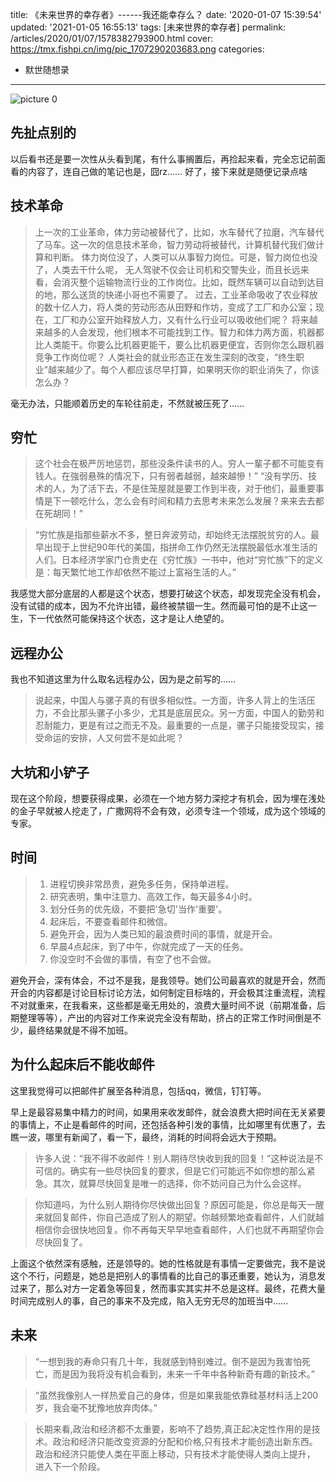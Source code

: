 title: 《未来世界的幸存者》------我还能幸存么？
date: '2020-01-07 15:39:54'
updated: '2021-01-05 16:55:13'
tags: [未来世界的幸存者]
permalink: /articles/2020/01/07/1578382793900.html
cover: https://tmx.fishpi.cn/img/pic_1707290203683.png
categories: 
- 默世随想录
---
![picture 0](https://tmx.fishpi.cn/img/pic_1707290203683.png)  


## 先扯点别的

以后看书还是要一次性从头看到尾，有什么事搁置后，再捡起来看，完全忘记前面看的内容了，连自己做的笔记也是，囧rz……
好了，接下来就是随便记录点啥

## 技术革命

> 上一次的工业革命，体力劳动被替代了，比如，水车替代了拉磨，汽车替代了马车。这一次的信息技术革命，智力劳动将被替代，计算机替代我们做计算和判断。
> 体力岗位没了，人类可以从事智力岗位。可是，智力岗位也没了，人类去干什么呢，
> 无人驾驶不仅会让司机和交警失业，而且长远来看，会消灭整个运输物流行业的工作岗位。比如，既然车辆可以自动到达目的地，那么送货的快递小哥也不需要了。
> 过去，工业革命吸收了农业释放的数十亿人力，将人类的劳动形态从田野和作坊，变成了工厂和办公室；现在，工厂和办公室开始释放人力，又有什么行业可以吸收他们呢？
> 将来越来越多的人会发现，他们根本不可能找到工作。智力和体力两方面，机器都比人类能干。你要么比机器更能干，要么比机器更便宜，否则你怎么跟机器竞争工作岗位呢？
> 人类社会的就业形态正在发生深刻的改变，“终生职业”越来越少了。每个人都应该尽早打算，如果明天你的职业消失了，你该怎么办？

毫无办法，只能顺着历史的车轮往前走，不然就被压死了……

## 穷忙

> 这个社会在极严厉地惩罚，那些没条件读书的人。穷人一輩子都不可能变有钱人。在強弱悬殊的情况下，只有弱者越弱，越來越慘！”
> “没有学历、技术的人，为了活下去，不是住笼屋就是要工作到半夜，对于他们，最重要事情是下一顿吃什么，怎么会有时间和精力去思考未来怎么发展？来来去去都在死胡同！”

> “穷忙族是指那些薪水不多，整日奔波劳动，却始终无法摆脱贫穷的人。最早出现于上世纪90年代的美国，指拼命工作仍然无法摆脱最低水准生活的人们。日本经济学家门仓贵史在《穷忙族》一书中，他对“穷忙族”下的定义是：每天繁忙地工作却依然不能过上富裕生活的人。”

我感觉大部分底层的人都是这个状态，想要打破这个状态，却发现完全没有机会，没有试错的成本，因为不允许出错，最终被禁锢一生。然而最可怕的是不止这一生，下一代依然可能保持这个状态，这才是让人绝望的。

## 远程办公

我也不知道这里为什么取名远程办公，因为是之前写的……

> 说起来，中国人与骡子真的有很多相似性。一方面，许多人背上的生活压力，不会比那头骡子小多少，尤其是底层民众。另一方面，中国人的勤劳和忍耐能力，更是有过之而无不及。最重要的一点是，骡子只能接受现实，接受命运的安排，人又何尝不是如此呢？

## 大坑和小铲子

现在这个阶段，想要获得成果，必须在一个地方努力深挖才有机会，因为埋在浅处的金子早就被人挖走了，广撒网将不会有效，必须专注一个领域，成为这个领域的专家。

## 时间

> 1. 进程切换非常昂贵，避免多任务，保持单进程。
> 2. 研究表明，集中注意力、高效工作，每天最多4小时。
> 3. 划分任务的优先级，不要把'急切'当作'重要'。
> 4. 起床后，不要查看邮件和微信。
> 5. 避免开会，因为人类已知的最浪费时间的事情，就是开会。
> 6. 早晨4点起床，到了中午，你就完成了一天的任务。
> 7. 你没空时不会做的事情，有空了也不会做。

避免开会，深有体会，不过不是我，是我领导。她们公司最喜欢的就是开会，然而开会的内容都是讨论目标讨论方法，如何制定目标啥的，开会极其注重流程，流程不对就重来，在我看来，这些都是毫无用处的，浪费大量时间不说（前期准备，后期整理等等），产出的内容对工作来说完全没有帮助，挤占的正常工作时间倒是不少，最终结果就是不得不加班。

## 为什么起床后不能收邮件

这里我觉得可以把邮件扩展至各种消息，包括qq，微信，钉钉等。

早上是最容易集中精力的时间，如果用来收发邮件，就会浪费大把时间在无关紧要的事情上，不止是看邮件的时间，还包括各种引发的事情，比如哪里有优惠了，去瞧一波，哪里有新闻了，看一下，最终，消耗的时间将会远大于预期。

> 许多人说：“我不得不收邮件！别人期待尽快收到我的回复！”这种说法是不可信的。确实有一些尽快回复的要求，但是它们可能远不如你想的那么紧急。其次，就算尽快回复是唯一的选择，你不妨问自己为什么会这样。

> 你知道吗，为什么别人期待你尽快做出回复？原因可能是，你总是每天一醒来就回复邮件，你自己造成了别人的期望。你越频繁地查看邮件，人们就越相信你会很快地回复。你不再每天早早地查看邮件，人们也就不再期望你会尽快回复了。

上面这个依然深有感触，还是领导的。她的性格就是有事情一定要做完，我不是说这个不行，问题是，她总是把别人的事情看的比自己的事还重要，她认为，消息发过来了，那么对方一定着急等回复，然而事实其实并不总是这样。最终，花费大量时间完成别人的事，自己的事来不及完成，陷入无穷无尽的加班当中……

## 未来

> “一想到我的寿命只有几十年，我就感到特别难过。倒不是因为我害怕死亡，而是因为我将没有机会看到，未来一千年中各种新奇有趣的新技术。”

> “虽然我像别人一样热爱自己的身体，但是如果我能依靠硅基材料活上200岁，我会毫不犹豫地放弃肉体。”

> 长期来看,政治和经济都不太重要，影响不了趋势,真正起决定性作用的是技术。政治和经济只能改变资源的分配和价格,只有技术才能创造出新东西。政治和经济只能使人类在平面上移动，只有技术才能使得人类向上提升， 进入下一个阶段。

